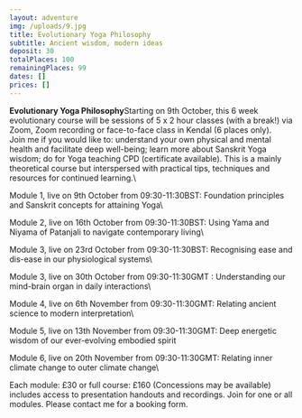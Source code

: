```yaml
---
layout: adventure
img: /uploads/9.jpg
title: Evolutionary Yoga Philosophy
subtitle: Ancient wisdom, modern ideas
deposit: 30
totalPlaces: 100
remainingPlaces: 99
dates: []
prices: []
---
```

**Evolutionary Yoga Philosophy**Starting on 9th October, this 6 week evolutionary course will be sessions of 5 x 2 hour classes (with a break!) via Zoom, Zoom recording or face-to-face class in Kendal (6 places only).\
Join me if you would like to: understand your own physical and mental health and facilitate deep well-being; learn more about Sanskrit Yoga wisdom; do for Yoga teaching CPD (certificate available). This is a mainly theoretical course but interspersed with practical tips, techniques and resources for continued learning.\

Module 1, live on 9th October from 09:30-11:30BST: Foundation principles and Sanskrit concepts for attaining Yoga\

Module 2, live on 16th October from 09:30-11:30BST: Using Yama and Niyama of Patanjali to navigate contemporary living\

Module 3, live on 23rd October from 09:30-11:30BST: Recognising ease and dis-ease in our physiological systems\

Module 3, live on 30th October from 09:30-11:30GMT : Understanding our mind-brain organ in daily interactions\

Module 4, live on 6th November from 09:30-11:30GMT: Relating ancient science to modern interpretation\

Module 5, live on 13th November from 09:30-11:30GMT: Deep energetic wisdom of our ever-evolving embodied spirit

Module 6, live on 20th November from 09:30-11:30GMT: Relating inner climate change to outer climate change\

Each module: £30 or full course: £160 (Concessions may be available) includes access to presentation handouts and recordings. Join for one or all modules. Please contact me for a booking form.
